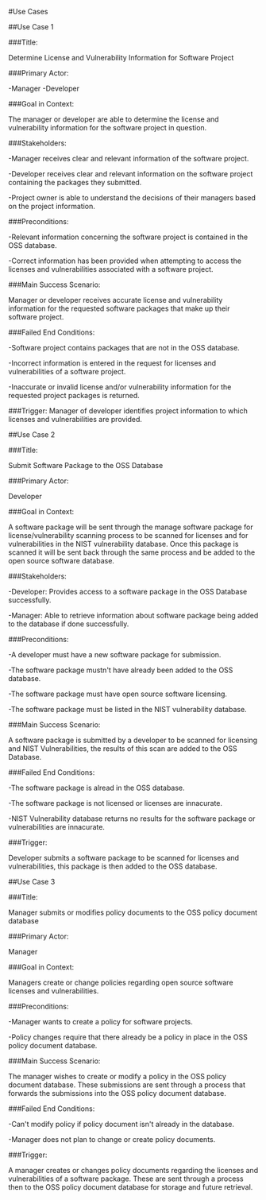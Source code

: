 #Use Cases

##Use Case 1

###Title: 

Determine License and Vulnerability Information for Software Project

###Primary Actor: 

-Manager
-Developer

###Goal in Context:

The manager or developer are able to determine the license and vulnerability information for the software project in question.

###Stakeholders:

-Manager receives clear and relevant information of the software project.

-Developer receives clear and relevant information on the software project containing the packages they submitted.

-Project owner is able to understand the decisions of their managers based on the project information.

###Preconditions:

-Relevant information concerning the software project is contained in the OSS database.

-Correct information has been provided when attempting to access the licenses and vulnerabilities associated with a software project.

###Main Success Scenario:

Manager or developer receives accurate license and vulnerability information for the requested software packages that make up their software project.

###Failed End Conditions:

-Software project contains packages that are not in the OSS database.

-Incorrect information is entered in the request for licenses and vulnerabilities of a software project.

-Inaccurate or invalid license and/or vulnerability information for the requested project packages is returned.

###Trigger: Manager of developer identifies project information to which licenses and vulnerabilities are provided.

##Use Case 2

###Title: 

Submit Software Package to the OSS Database

###Primary Actor:

Developer

###Goal in Context:

A software package will be sent through the manage software package for license/vulnerability scanning process to be scanned for licenses and for vulnerabilities in the NIST vulnerability database.  Once this package is scanned it will be sent back through the same process and be added to the open source software database.

###Stakeholders:

-Developer: Provides access to a software package in the OSS Database successfully.

-Manager: Able to retrieve information about software package being added to the database if done successfully.

###Preconditions:

-A developer must have a new software package for submission.

-The software package mustn't have already been added to the OSS database.

-The software package must have open source software licensing.

-The software package must be listed in the NIST vulnerability database.

###Main Success Scenario:

A software package is submitted by a developer to be scanned for licensing and NIST Vulnerabilities, the results of this scan are added to the OSS Database.

###Failed End Conditions:

-The software package is alread in the OSS database.

-The software package is not licensed or licenses are innacurate.

-NIST Vulnerability database returns no results for the software package or vulnerabilities are innacurate.

###Trigger:

Developer submits a software package to be scanned for licenses and vulnerabilities, this package is then added to the OSS database.

##Use Case 3

###Title:

Manager submits or modifies policy documents to the OSS policy document database

###Primary Actor:

Manager

###Goal in Context:

Managers create or change policies regarding open source software licenses and vulnerabilities.

###Preconditions:

-Manager wants to create a policy for software projects.

-Policy changes require that there already be a policy in place in the OSS policy document database.

###Main Success Scenario:

The manager wishes to create or modify a policy in the OSS policy document database.  These submissions are sent through a process that forwards the submissions into the OSS policy document database.

###Failed End Conditions:

-Can't modify policy if policy document isn't already in the database.

-Manager does not plan to change or create policy documents.

###Trigger:

A manager creates or changes policy documents regarding the licenses and vulnerabilities of a software package.  These are sent through a process then to the OSS policy document database for storage and future retrieval.
